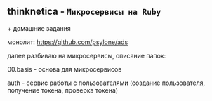 ## thinknetica - `Микросервисы на Ruby`
\+ домашние задания

монолит: https://github.com/psylone/ads

далее разбиваю на микросервисы, описание папок:

00.basis - основа для микросервисов

auth - сервис работы с пользователями (создание пользователя, получение токена, проверка токена)
